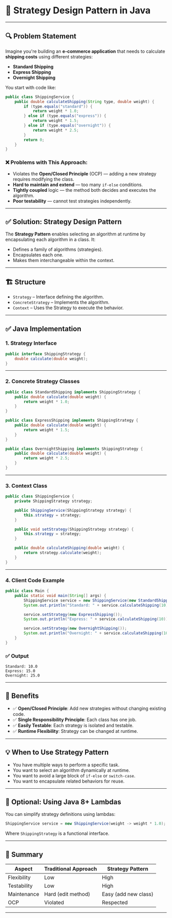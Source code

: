 # 🧠 Strategy Design Pattern in Java

---

## 🔍 Problem Statement

Imagine you're building an **e-commerce application** that needs to calculate **shipping costs** using different strategies:

- **Standard Shipping**
- **Express Shipping**
- **Overnight Shipping**

You start with code like:

```java
public class ShippingService {
    public double calculateShipping(String type, double weight) {
        if (type.equals("standard")) {
            return weight * 1.0;
        } else if (type.equals("express")) {
            return weight * 1.5;
        } else if (type.equals("overnight")) {
            return weight * 2.5;
        }
        return 0;
    }
}
```

### ❌ Problems with This Approach:

- Violates the **Open/Closed Principle** (OCP) — adding a new strategy requires modifying the class.
- **Hard to maintain and extend** — too many `if-else` conditions.
- **Tightly coupled** logic — the method both decides and executes the algorithm.
- **Poor testability** — cannot test strategies independently.

---

## ✅ Solution: Strategy Design Pattern

The **Strategy Pattern** enables selecting an algorithm at runtime by encapsulating each algorithm in a class. It:

- Defines a family of algorithms (strategies).
- Encapsulates each one.
- Makes them interchangeable within the context.

---

## 🏗️ Structure

- `Strategy` – Interface defining the algorithm.
- `ConcreteStrategy` – Implements the algorithm.
- `Context` – Uses the Strategy to execute the behavior.

---

## ✅ Java Implementation

### 1. Strategy Interface

```java
public interface ShippingStrategy {
    double calculate(double weight);
}
```

---

### 2. Concrete Strategy Classes

```java
public class StandardShipping implements ShippingStrategy {
    public double calculate(double weight) {
        return weight * 1.0;
    }
}

public class ExpressShipping implements ShippingStrategy {
    public double calculate(double weight) {
        return weight * 1.5;
    }
}

public class OvernightShipping implements ShippingStrategy {
    public double calculate(double weight) {
        return weight * 2.5;
    }
}
```

---

### 3. Context Class

```java
public class ShippingService {
    private ShippingStrategy strategy;

    public ShippingService(ShippingStrategy strategy) {
        this.strategy = strategy;
    }

    public void setStrategy(ShippingStrategy strategy) {
        this.strategy = strategy;
    }

    public double calculateShipping(double weight) {
        return strategy.calculate(weight);
    }
}
```

---

### 4. Client Code Example

```java
public class Main {
    public static void main(String[] args) {
        ShippingService service = new ShippingService(new StandardShipping());
        System.out.println("Standard: " + service.calculateShipping(10));

        service.setStrategy(new ExpressShipping());
        System.out.println("Express: " + service.calculateShipping(10));

        service.setStrategy(new OvernightShipping());
        System.out.println("Overnight: " + service.calculateShipping(10));
    }
}
```

### ✅ Output

```
Standard: 10.0
Express: 15.0
Overnight: 25.0
```

---

## 🎯 Benefits

- ✅ **Open/Closed Principle**: Add new strategies without changing existing code.
- ✅ **Single Responsibility Principle**: Each class has one job.
- ✅ **Easily Testable**: Each strategy is isolated and testable.
- ✅ **Runtime Flexibility**: Strategy can be changed at runtime.

---

## 💡 When to Use Strategy Pattern

- You have multiple ways to perform a specific task.
- You want to select an algorithm dynamically at runtime.
- You want to avoid a large block of `if-else` or `switch-case`.
- You want to encapsulate related behaviors for reuse.

---

## 🔁 Optional: Using Java 8+ Lambdas

You can simplify strategy definitions using lambdas:

```java
ShippingService service = new ShippingService(weight -> weight * 1.0);
```

Where `ShippingStrategy` is a functional interface.

---

## 📌 Summary

| Aspect       | Traditional Approach       | Strategy Pattern        |
|--------------|----------------------------|--------------------------|
| Flexibility  | Low                        | High                     |
| Testability  | Low                        | High                     |
| Maintenance | Hard (edit method)         | Easy (add new class)     |
| OCP          | Violated                   | Respected                |

---